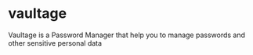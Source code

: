 # vaultage
Vaultage is a Password Manager that help you to manage passwords and other sensitive personal data
